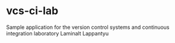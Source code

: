 # vcs-ci-lab
Sample application for the version control systems and continuous integration laboratory
Laminalt Lappantyu

